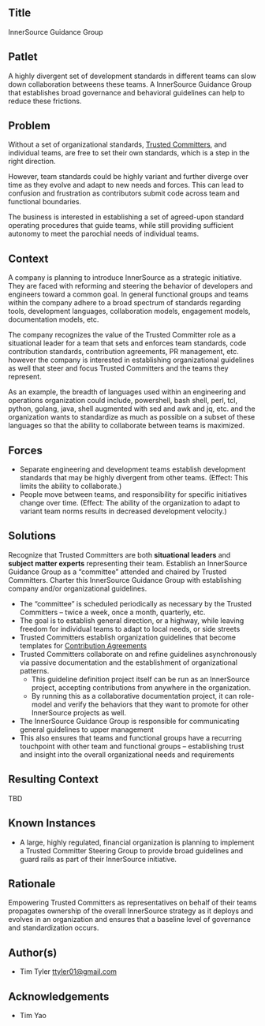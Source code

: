 ## Title

InnerSource Guidance Group

## Patlet

A highly divergent set of development standards in different teams can slow down collaboration betweens these teams. A InnerSource Guidance Group that establishes broad governance and behavioral guidelines can help to reduce these frictions.

## Problem

Without a set of organizational standards, [Trusted Committers](../2-structured/trusted-committer.md), and individual teams, are free to set their own standards, which is a step in the right direction.  

However, team standards could be highly variant and further diverge over time as they evolve and adapt to new needs and forces.  This can lead to confusion and frustration as contributors submit code across team and functional boundaries.

The business is interested in establishing a set of agreed-upon standard operating procedures that guide teams, while still providing sufficient autonomy to meet the parochial needs of individual teams.

## Context

A company is planning to introduce InnerSource as a strategic initiative. They are faced with reforming and steering the behavior of developers and engineers toward a common goal.  In general functional groups and teams within the company adhere to a broad spectrum of standards regarding tools, development languages, collaboration models, engagement models, documentation models, etc.

The company recognizes the value of the Trusted Committer role as a situational leader for a team that sets and enforces team standards, code contribution standards, contribution agreements, PR management, etc. however the company is interested in establishing organizational guidelines as well that steer and focus Trusted Committers and the teams they represent.

As an example, the breadth of languages used within an engineering and operations organization could include, powershell, bash shell, perl, tcl, python, golang, java, shell augmented with sed and awk and jq, etc. and the organization wants to standardize as much as possible on a subset of these languages so that the ability to collaborate between teams is maximized.

## Forces

- Separate engineering and development teams establish development standards that may be highly divergent from other teams. (Effect: This limits the ability to collaborate.)
- People move between teams, and responsibility for specific initiatives change over time. (Effect: The ability of the organization to adapt to variant team norms results in decreased development velocity.)

## Solutions

Recognize that Trusted Committers are both **situational leaders** and **subject matter experts** representing their team. Establish an InnerSource Guidance Group as a “committee” attended and chaired by Trusted Committers. Charter this InnerSource Guidance Group with establishing company and/or organizational guidelines.

- The “committee” is scheduled periodically as necessary by the Trusted Committers – twice a week, once a month, quarterly, etc.
- The goal is to establish general direction, or a highway, while leaving freedom for individual teams to adapt to local needs, or side streets
- Trusted Committers establish organization guidelines that become templates for [Contribution Agreements](../2-structured/project-setup/base-documentation.md)
- Trusted Committers collaborate on and refine guidelines asynchronously via passive documentation and the establishment of organizational patterns.
    - This guideline definition project itself can be run as an InnerSource project, accepting contributions from anywhere in the organization.
    - By running this as a collaborative documentation project, it can role-model and verify the behaviors that they want to promote for other InnerSource projects as well.
- The InnerSource Guidance Group is responsible for communicating general guidelines to upper management
- This also ensures that teams and functional groups have a recurring touchpoint with other team and functional groups – establishing trust and insight into the overall organizational needs and requirements

## Resulting Context

TBD

## Known Instances

- A large, highly regulated, financial organization is planning to implement a Trusted Committer Steering Group to provide broad guidelines and guard rails as part of their InnerSource initiative.

## Rationale

Empowering Trusted Committers as representatives on behalf of their teams propagates ownership of the overall InnerSource strategy as it deploys and evolves in an organization and ensures that a baseline level of governance and standardization occurs.

## Author(s)

- Tim Tyler <ttyler01@gmail.com>

## Acknowledgements

- Tim Yao

